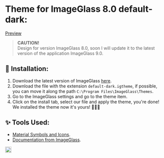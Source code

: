 # Theme for ImageGlass 8.0 default-dark:

[Preview](https://github.com/Mosqovlu/Default-Dark/blob/main/preview.jpg?raw=true](https://raw.githubusercontent.com/Maatarashiii/default-dark/main/preview.jpg))

> **CAUTION!** <br>
> Design for version ImageGlass 8.0, soon I will update it to the latest version of the application ImageGlass 9.0.

## 🚀 Installation:
1. Download the latest version of ImageGlass [here](https://imageglass.org/spider).
1. Download the file with the extension `default-dark.igtheme`, if possible, you can move it along the path `C:\Program Files\ImageGlass\Themes`.
1. Go to the ImageGlass settings and go to the theme item.
1. Click on the install tab, select our file and apply the theme, you're done! We installed the theme now it's yours! 🎉🎉🎉

## ✨ Tools Used:
- [Material Symbols and Icons](https://fonts.google.com/icons). <br>
- [Documentation from ImageGlass](https://imageglass.org/docs/theme-pack). <br>
<a href="https://github.com/sponsors/maatarashiii" target="_blank" title="Become a sponsor">
<img src="https://img.shields.io/badge/Github-@maatarashiii-24292e.svg?maxAge=3600&logo=github" height="20" alt="Become a sponsor">
</a>
